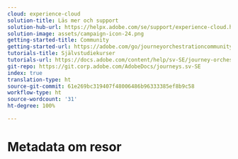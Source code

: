 ```yaml
---
cloud: experience-cloud
solution-title: Läs mer och support
solution-hub-url: https://helpx.adobe.com/se/support/experience-cloud.html
solution-image: assets/campaign-icon-24.png
getting-started-title: Community
getting-started-url: https://adobe.com/go/journeyorchestrationcommunity
tutorials-title: Självstudiekurser
tutorials-url: https://docs.adobe.com/content/help/sv-SE/journey-orchestration-learn/tutorials/understanding-journey-orchestration.html
git-repo: https://git.corp.adobe.com/AdobeDocs/journeys.sv-SE
index: true
translation-type: ht
source-git-commit: 61e269bc319407f48006486b96333385ef8b9c58
workflow-type: ht
source-wordcount: '31'
ht-degree: 100%

---
```



# Metadata om resor
